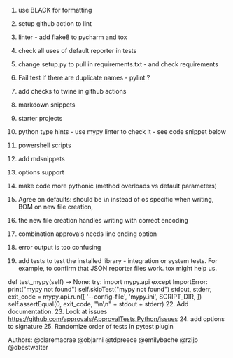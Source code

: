 1.  use BLACK for formatting
1. setup github action to lint
1.  linter - add flake8 to pycharm and tox
1. check all uses of default reporter in tests
1. change setup.py to pull in requirements.txt - and check requirements
1. Fail test if there are duplicate names - pylint ?
1.  add checks to twine in github actions
1. markdown snippets
1. starter projects



1. python type hints - use mypy linter to check it - see code snippet below
1. powershell scripts
1.  add mdsnippets
1. options support
1. make code more pythonic (method overloads vs default parameters)
1.  Agree on defaults: should be \n instead of os specific when writing, BOM on new file creation,
1.   the new file creation handles writing with correct encoding
1.  combination approvals needs line ending option
1.  error output is too confusing
1.  add tests to test the installed library - integration or system tests. For example, to confirm that JSON reporter files work. tox might help us.

  def test_mypy(self) -> None:
       try:
           import mypy.api
       except ImportError:
           print("mypy not found")
           self.skipTest("mypy not found")
       stdout, stderr, exit_code = mypy.api.run([
           '--config-file', 'mypy.ini',
           SCRIPT_DIR,
       ])
       self.assertEqual(0, exit_code, "\n\n" + stdout + stderr)
22. Add documentation.
23. Look at issues https://github.com/approvals/ApprovalTests.Python/issues
24. add options to signature
25. Randomize order of tests in pytest plugin


Authors:
@claremacrae
@objarni
@tdpreece
@emilybache
@rzijp
@obestwalter
